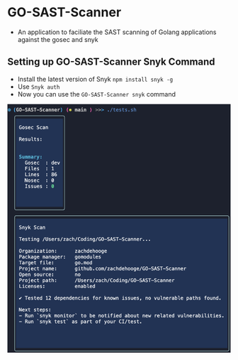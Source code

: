 # GO-SAST-Scanner
- An application to faciliate the SAST scanning of Golang applications against the gosec and snyk 
## Setting up GO-SAST-Scanner Snyk Command
- Install the latest version of Snyk `npm install snyk -g`
- Use `Snyk auth`
- Now you can use the `GO-SAST-Scanner snyk` command

![SAST OUTPUT](SAST_OUTPUT.png)